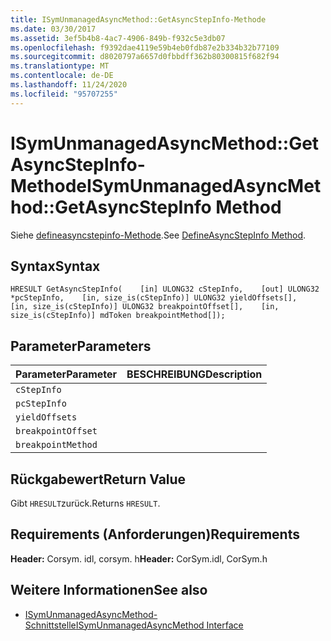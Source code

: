 ```yaml
---
title: ISymUnmanagedAsyncMethod::GetAsyncStepInfo-Methode
ms.date: 03/30/2017
ms.assetid: 3ef5b4b8-4ac7-4906-849b-f932c5e3db07
ms.openlocfilehash: f9392dae4119e59b4eb0fdb87e2b334b32b77109
ms.sourcegitcommit: d8020797a6657d0fbbdff362b80300815f682f94
ms.translationtype: MT
ms.contentlocale: de-DE
ms.lasthandoff: 11/24/2020
ms.locfileid: "95707255"
---
```

# <a name="isymunmanagedasyncmethodgetasyncstepinfo-method"></a><span data-ttu-id="b024e-102">ISymUnmanagedAsyncMethod::GetAsyncStepInfo-Methode</span><span class="sxs-lookup"><span data-stu-id="b024e-102">ISymUnmanagedAsyncMethod::GetAsyncStepInfo Method</span></span>

<span data-ttu-id="b024e-103">Siehe [defineasyncstepinfo-Methode](isymunmanagedasyncmethodpropertieswriter-defineasyncstepinfo-method.md).</span><span class="sxs-lookup"><span data-stu-id="b024e-103">See [DefineAsyncStepInfo Method](isymunmanagedasyncmethodpropertieswriter-defineasyncstepinfo-method.md).</span></span>  
  
## <a name="syntax"></a><span data-ttu-id="b024e-104">Syntax</span><span class="sxs-lookup"><span data-stu-id="b024e-104">Syntax</span></span>  
  
```idl  
HRESULT GetAsyncStepInfo(    [in] ULONG32 cStepInfo,    [out] ULONG32 *pcStepInfo,    [in, size_is(cStepInfo)] ULONG32 yieldOffsets[],    [in, size_is(cStepInfo)] ULONG32 breakpointOffset[],    [in, size_is(cStepInfo)] mdToken breakpointMethod[]);  
```  
  
## <a name="parameters"></a><span data-ttu-id="b024e-105">Parameter</span><span class="sxs-lookup"><span data-stu-id="b024e-105">Parameters</span></span>  
  
|<span data-ttu-id="b024e-106">Parameter</span><span class="sxs-lookup"><span data-stu-id="b024e-106">Parameter</span></span>|<span data-ttu-id="b024e-107">BESCHREIBUNG</span><span class="sxs-lookup"><span data-stu-id="b024e-107">Description</span></span>|  
|---------------|-----------------|  
|`cStepInfo`||  
|`pcStepInfo`||  
|`yieldOffsets`||  
|`breakpointOffset`||  
|`breakpointMethod`||  
  
## <a name="return-value"></a><span data-ttu-id="b024e-108">Rückgabewert</span><span class="sxs-lookup"><span data-stu-id="b024e-108">Return Value</span></span>  

 <span data-ttu-id="b024e-109">Gibt `HRESULT`zurück.</span><span class="sxs-lookup"><span data-stu-id="b024e-109">Returns `HRESULT`.</span></span>  
  
## <a name="requirements"></a><span data-ttu-id="b024e-110">Requirements (Anforderungen)</span><span class="sxs-lookup"><span data-stu-id="b024e-110">Requirements</span></span>  

 <span data-ttu-id="b024e-111">**Header:** Corsym. idl, corsym. h</span><span class="sxs-lookup"><span data-stu-id="b024e-111">**Header:** CorSym.idl, CorSym.h</span></span>  
  
## <a name="see-also"></a><span data-ttu-id="b024e-112">Weitere Informationen</span><span class="sxs-lookup"><span data-stu-id="b024e-112">See also</span></span>

- [<span data-ttu-id="b024e-113">ISymUnmanagedAsyncMethod-Schnittstelle</span><span class="sxs-lookup"><span data-stu-id="b024e-113">ISymUnmanagedAsyncMethod Interface</span></span>](isymunmanagedasyncmethod-interface.md)

